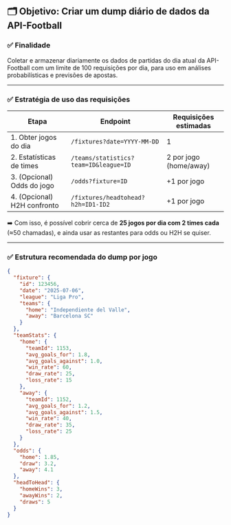 ## 🗂️ Objetivo: Criar um dump diário de dados da API-Football

### ✅ Finalidade

Coletar e armazenar diariamente os dados de partidas do dia atual da API-Football com um limite de 100 requisições por dia, para uso em análises probabilísticas e previsões de apostas.

---

### ✅ Estratégia de uso das requisições

| Etapa                       | Endpoint                              | Requisições estimadas  |
| --------------------------- | ------------------------------------- | ---------------------- |
| 1. Obter jogos do dia       | `/fixtures?date=YYYY-MM-DD`           | 1                      |
| 2. Estatísticas de times    | `/teams/statistics?team=ID&league=ID` | 2 por jogo (home/away) |
| 3. (Opcional) Odds do jogo  | `/odds?fixture=ID`                    | +1 por jogo            |
| 4. (Opcional) H2H confronto | `/fixtures/headtohead?h2h=ID1-ID2`    | +1 por jogo            |

➡️ Com isso, é possível cobrir cerca de **25 jogos por dia com 2 times cada** (≈50 chamadas), e ainda usar as restantes para odds ou H2H se quiser.

---

### ✅ Estrutura recomendada do dump por jogo

```json
{
  "fixture": {
    "id": 123456,
    "date": "2025-07-06",
    "league": "Liga Pro",
    "teams": {
      "home": "Independiente del Valle",
      "away": "Barcelona SC"
    }
  },
  "teamStats": {
    "home": {
      "teamId": 1153,
      "avg_goals_for": 1.8,
      "avg_goals_against": 1.0,
      "win_rate": 60,
      "draw_rate": 25,
      "loss_rate": 15
    },
    "away": {
      "teamId": 1152,
      "avg_goals_for": 1.2,
      "avg_goals_against": 1.5,
      "win_rate": 40,
      "draw_rate": 35,
      "loss_rate": 25
    }
  },
  "odds": {
    "home": 1.85,
    "draw": 3.2,
    "away": 4.1
  },
  "headToHead": {
    "homeWins": 3,
    "awayWins": 2,
    "draws": 5
  }
}
```
